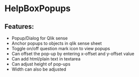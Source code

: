 # HelpBoxPopups

## Features:

- Popup/Dialog for Qlik sense
- Anchor popups to objects in qlik sense sheet
- Toggle on/off question mark icon to view popups
- Can offset the pop-up by entering x-offset and y-offset value
- Can add html/plain text in textarea
- Can adjust height of pop-ups
- Width can also be adjusted
